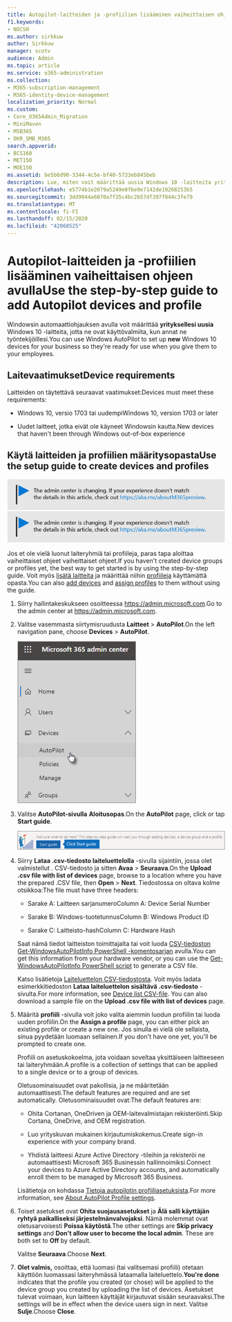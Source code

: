 ```yaml
---
title: Autopilot-laitteiden ja -profiilien lisääminen vaiheittaisen ohjeen avulla
f1.keywords:
- NOCSH
ms.author: sirkkuw
author: Sirkkuw
manager: scotv
audience: Admin
ms.topic: article
ms.service: o365-administration
ms.collection:
- M365-subscription-management
- M365-identity-device-management
localization_priority: Normal
ms.custom:
- Core_O365Admin_Migration
- MiniMaven
- MSB365
- OKR_SMB_M365
search.appverid:
- BCS160
- MET150
- MOE150
ms.assetid: be5b6d90-3344-4c5e-bf40-5733eb845beb
description: Lue, miten voit määrittää uusia Windows 10 -laitteita yrityksellesi Windowsin automaattiohjauksen avulla.
ms.openlocfilehash: e5774b1e2079a5249e0f6e9e7142de19268253b5
ms.sourcegitcommit: 3dd9944a6070a7f35c4bc2b57df397f844c3fe79
ms.translationtype: MT
ms.contentlocale: fi-FI
ms.lasthandoff: 02/15/2020
ms.locfileid: "42068525"
---
```

# <a name="use-the-step-by-step-guide-to-add-autopilot-devices-and-profile"></a><span data-ttu-id="86e97-103">Autopilot-laitteiden ja -profiilien lisääminen vaiheittaisen ohjeen avulla</span><span class="sxs-lookup"><span data-stu-id="86e97-103">Use the step-by-step guide to add Autopilot devices and profile</span></span>

<span data-ttu-id="86e97-104">Windowsin automaattiohjauksen avulla voit määrittää **yrityksellesi uusia** Windows 10 -laitteita, jotta ne ovat käyttövalmiita, kun annat ne työntekijöillesi.</span><span class="sxs-lookup"><span data-stu-id="86e97-104">You can use Windows AutoPilot to set up **new** Windows 10 devices for your business so they're ready for use when you give them to your employees.</span></span>
  
## <a name="device-requirements"></a><span data-ttu-id="86e97-105">Laitevaatimukset</span><span class="sxs-lookup"><span data-stu-id="86e97-105">Device requirements</span></span>

<span data-ttu-id="86e97-106">Laitteiden on täytettävä seuraavat vaatimukset:</span><span class="sxs-lookup"><span data-stu-id="86e97-106">Devices must meet these requirements:</span></span>
  
- <span data-ttu-id="86e97-107">Windows 10, versio 1703 tai uudempi</span><span class="sxs-lookup"><span data-stu-id="86e97-107">Windows 10, version 1703 or later</span></span>
    
- <span data-ttu-id="86e97-108">Uudet laitteet, jotka eivät ole käyneet Windowsin kautta.</span><span class="sxs-lookup"><span data-stu-id="86e97-108">New devices that haven't been through Windows out-of-box experience</span></span>
    
## <a name="use-the-setup-guide-to-create-devices-and-profiles"></a><span data-ttu-id="86e97-109">Käytä laitteiden ja profiilien määritysopasta</span><span class="sxs-lookup"><span data-stu-id="86e97-109">Use the setup guide to create devices and profiles</span></span>

<span data-ttu-id="86e97-110">[![Selite, jossa ilmoitetaan, että hallintakeskus muuttuu. Lisätietoja löytyy osoitteesta aka.ms/aboutM365preview.](../media/m365admincenterchanging.png)](https://docs.microsoft.com/office365/admin/microsoft-365-admin-center-preview)</span><span class="sxs-lookup"><span data-stu-id="86e97-110">[![Label to let you know the admin center is changing and you can find more details at aka.ms/aboutM365preview.](../media/m365admincenterchanging.png)](https://docs.microsoft.com/office365/admin/microsoft-365-admin-center-preview)</span></span>

<span data-ttu-id="86e97-111">Jos et ole vielä luonut laiteryhmiä tai profiileja, paras tapa aloittaa vaiheittaiset ohjeet vaiheittaiset ohjeet.</span><span class="sxs-lookup"><span data-stu-id="86e97-111">If you haven't created device groups or profiles yet, the best way to get started is by using the step-by-step guide.</span></span> <span data-ttu-id="86e97-112">Voit myös [lisätä laitteita](create-and-edit-autopilot-devices.md) ja määrittää niihin [profiileja](create-and-edit-autopilot-profiles.md) käyttämättä opasta.</span><span class="sxs-lookup"><span data-stu-id="86e97-112">You can also [add devices](create-and-edit-autopilot-devices.md) and [assign profiles](create-and-edit-autopilot-profiles.md) to them without using the guide.</span></span> 
  
1. <span data-ttu-id="86e97-113">Siirry hallintakeskukseen osoitteessa <a href="https://go.microsoft.com/fwlink/p/?linkid=837890" target="_blank">https://admin.microsoft.com</a>.</span><span class="sxs-lookup"><span data-stu-id="86e97-113">Go to the admin center at <a href="https://go.microsoft.com/fwlink/p/?linkid=837890" target="_blank">https://admin.microsoft.com</a>.</span></span>

2. <span data-ttu-id="86e97-114">Valitse vasemmasta siirtymisruudusta **Laitteet** \> **AutoPilot**.</span><span class="sxs-lookup"><span data-stu-id="86e97-114">On the left navigation pane, choose **Devices** \> **AutoPilot**.</span></span>

    ![Valitse hallintakeskuksessa laitteet ja sitten Automaattinen ohjaus.](../media/AutoPilot.png)
  
2. <span data-ttu-id="86e97-116">Valitse **AutoPilot-sivulla** **Aloitusopas**.</span><span class="sxs-lookup"><span data-stu-id="86e97-116">On the **AutoPilot** page, click or tap **Start guide**.</span></span>
    
    ![Click Start guide for step-by-step instructions for Autopilot.](../media/31662655-d1e6-437d-87ea-c0dec5da56f7.png)
  
3. <span data-ttu-id="86e97-118">Siirry **Lataa .csv-tiedosto laiteluettelolla** -sivulla sijaintiin, jossa olet valmistellut . CSV-tiedosto ja sitten **Avaa** \> **Seuraava**.</span><span class="sxs-lookup"><span data-stu-id="86e97-118">On the **Upload .csv file with list of devices** page, browse to a location where you have the prepared .CSV file, then **Open** \> **Next**.</span></span> <span data-ttu-id="86e97-119">Tiedostossa on oltava kolme otsikkoa:</span><span class="sxs-lookup"><span data-stu-id="86e97-119">The file must have three headers:</span></span>
    
    - <span data-ttu-id="86e97-120">Sarake A: Laitteen sarjanumero</span><span class="sxs-lookup"><span data-stu-id="86e97-120">Column A: Device Serial Number</span></span>
    
    - <span data-ttu-id="86e97-121">Sarake B: Windows-tuotetunnus</span><span class="sxs-lookup"><span data-stu-id="86e97-121">Column B: Windows Product ID</span></span>
    
    - <span data-ttu-id="86e97-122">Sarake C: Laitteisto-hash</span><span class="sxs-lookup"><span data-stu-id="86e97-122">Column C: Hardware Hash</span></span>
    
    <span data-ttu-id="86e97-123">Saat nämä tiedot laitteiston toimittajalta tai voit luoda [CSV-tiedoston Get-WindowsAutoPilotInfo PowerShell -komentosarjan](https://www.powershellgallery.com/packages/Get-WindowsAutoPilotInfo) avulla.</span><span class="sxs-lookup"><span data-stu-id="86e97-123">You can get this information from your hardware vendor, or you can use the [Get-WindowsAutoPilotInfo PowerShell script](https://www.powershellgallery.com/packages/Get-WindowsAutoPilotInfo) to generate a CSV file.</span></span> 
    
    <span data-ttu-id="86e97-p103">Katso lisätietoja [Laiteluettelon CSV-tiedostosta](https://support.office.com/article/932e3676-2491-49f0-9177-d893d2f5276e). Voit myös ladata esimerkkitiedoston **Lataa laiteluettelon sisältävä .csv-tiedosto** -sivulta.</span><span class="sxs-lookup"><span data-stu-id="86e97-p103">For more information, see [Device list CSV-file](https://support.office.com/article/932e3676-2491-49f0-9177-d893d2f5276e). You can also download a sample file on the **Upload .csv file with list of devices** page.</span></span> 
    
4. <span data-ttu-id="86e97-126">Määritä **profiili** -sivulla voit joko valita aiemmin luodun profiilin tai luoda uuden profiilin.</span><span class="sxs-lookup"><span data-stu-id="86e97-126">On the **Assign a profile** page, you can either pick an existing profile or create a new one.</span></span> <span data-ttu-id="86e97-127">Jos sinulla ei vielä ole sellaista, sinua pyydetään luomaan sellainen.</span><span class="sxs-lookup"><span data-stu-id="86e97-127">If you don't have one yet, you'll be prompted to create one.</span></span> 
    
    <span data-ttu-id="86e97-128">Profiili on asetuskokoelma, jota voidaan soveltaa yksittäiseen laitteeseen tai laiteryhmään.</span><span class="sxs-lookup"><span data-stu-id="86e97-128">A profile is a collection of settings that can be applied to a single device or to a group of devices.</span></span>
    
    <span data-ttu-id="86e97-129">Oletusominaisuudet ovat pakollisia, ja ne määritetään automaattisesti.</span><span class="sxs-lookup"><span data-stu-id="86e97-129">The default features are required and are set automatically.</span></span> <span data-ttu-id="86e97-130">Oletusominaisuudet ovat:</span><span class="sxs-lookup"><span data-stu-id="86e97-130">The default features are:</span></span>
    
    - <span data-ttu-id="86e97-131">Ohita Cortanan, OneDriven ja OEM-laitevalmistajan rekisteröinti.</span><span class="sxs-lookup"><span data-stu-id="86e97-131">Skip Cortana, OneDrive, and OEM registration.</span></span>
    
    - <span data-ttu-id="86e97-132">Luo yrityskuvan mukainen kirjautumiskokemus.</span><span class="sxs-lookup"><span data-stu-id="86e97-132">Create sign-in experience with your company brand.</span></span>
    
    - <span data-ttu-id="86e97-133">Yhdistä laitteesi Azure Active Directory -tileihin ja rekisteröi ne automaattisesti Microsoft 365 Businessin hallinnoimiksi.</span><span class="sxs-lookup"><span data-stu-id="86e97-133">Connect your devices to Azure Active Directory accounts, and automatically enroll them to be managed by Microsoft 365 Business.</span></span>
    
    <span data-ttu-id="86e97-134">Lisätietoja on kohdassa [Tietoja autopilotin profiiliasetuksista](autopilot-profile-settings.md).</span><span class="sxs-lookup"><span data-stu-id="86e97-134">For more information, see [About AutoPilot Profile settings](autopilot-profile-settings.md).</span></span> 
    
5. <span data-ttu-id="86e97-135">Toiset asetukset ovat **Ohita suojausasetukset** ja **Älä salli käyttäjän ryhtyä paikalliseksi järjestelmänvalvojaksi**. Nämä molemmat ovat oletusarvoisesti **Poissa käytöstä**.</span><span class="sxs-lookup"><span data-stu-id="86e97-135">The other settings are **Skip privacy settings** and **Don't allow user to become the local admin**. These are both set to **Off** by default.</span></span> 
    
    <span data-ttu-id="86e97-136">Valitse **Seuraava**.</span><span class="sxs-lookup"><span data-stu-id="86e97-136">Choose **Next**.</span></span>
    
6. <span data-ttu-id="86e97-137">**Olet valmis,** osoittaa, että luomasi (tai valitsemasi profiili) otetaan käyttöön luomassasi laiteryhmässä lataamalla laiteluettelo.</span><span class="sxs-lookup"><span data-stu-id="86e97-137">**You're done** indicates that the profile you created (or chose) will be applied to the device group you created by uploading the list of devices.</span></span> <span data-ttu-id="86e97-138">Asetukset tulevat voimaan, kun laitteen käyttäjät kirjautuvat sisään seuraavaksi.</span><span class="sxs-lookup"><span data-stu-id="86e97-138">The settings will be in effect when the device users sign in next.</span></span> <span data-ttu-id="86e97-139">Valitse **Sulje**.</span><span class="sxs-lookup"><span data-stu-id="86e97-139">Choose **Close**.</span></span>
    
